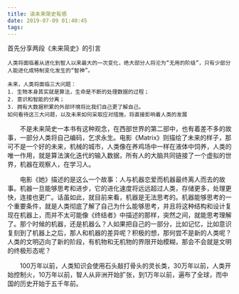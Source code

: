 ```yaml
---
title: 读未来简史有感
date: 2019-07-09 01:40:45
tags:
---
```


首先分享两段《未来简史》的引言

```
人类将面临着从进化到智人以来最大的一次变化，绝大部分人将沦为“无用的阶级”，只有少部分人能进化成特制变化发生的“智神”。
```
```
未来，人类将面临三大问题：
1. 生物本身其实就是算法，生命是不断的处理数据的过程；
2. 意识和智能的分离；
3. 拥有大数据积累的外部环境将比我们自己更了解自己。
如何看待这三大问题，以及未来如何采取应对措施，将直接影响着人类的发展
```
&emsp;&emsp;不是未来简史一本书有这种观念，在西部世界的第二部中，也有着差不多的故事，一部分人类将自己编码，乞求永生。电影《Matrix》则描绘了未来的样子，那可不是一个好的未来，机械的城市，人类像在养鸡场中一样在液体中饲养，人类的唯一作用，就是算法演化迭代的输入数据，所有人的大脑共同链接了一个虚拟的世界，机器在观察人，在学习人。

&emsp;&emsp;电影《她》描述的是这么一个故事：人与机器恋爱而机器最终离人而去的故事。机器一旦能够思考和进步，它的进化速度将远远超过人类，存储更多，处理更快，连接也更广。话虽如此，就目前来看，机器是无法思考的。机器能够思考的一个重要条件，就是人类彻底了解了自己为什么能够思考，并且将这种结构和设计复现在机器上，而并不太可能像《终结者》中描述的那样，突然之间，就能思考理解了。那个时候的机器，还是机器么？人如果把自己的一部分，比如记忆，比如意识复刻到了机器上之后，那人和机器的差异呢？积极的想，那何尝不是新的人类呢？人类的文明迈向了新的阶段，有机物和无机物的界限开始模糊，那会不会就是文明的终极形态呢？

&emsp;&emsp;100万年以前，人类知识会使用石头敲打骨头的灵长类，30万年以前，人类开始控制火，10万年以前，智人从非洲开始扩张，到1万年以前，遍布了全球，而中国的历史开始于五千年前。
